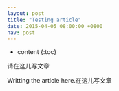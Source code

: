 ```yaml
---
layout: post
title: "Testing article"
date: 2015-04-05 08:00:00 +0800
nav: post
---
```


* content
{:toc}

请在这儿写文章
<!-- more -->
Writting the article here.在这儿写文章
